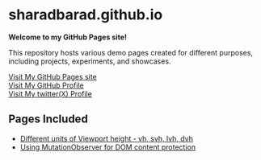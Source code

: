 # sharadbarad.github.io

**Welcome to my GitHub Pages site!**

This repository hosts various demo pages created for different purposes, including projects, experiments, and showcases. 

[Visit My GitHub Pages site](https://sharadbarad.github.io) <br>
[Visit My GitHub Profile](https://github.com/sharadbarad)    <br>
[Visit My twitter(X) Profile](https://x.com/sharad_barad)    <br>

## Pages Included
- [Different units of Viewport height - vh, svh, lvh, dvh](https://sharadbarad.github.io/vh-svh-lvh-dvh.html)
- [Using MutationObserver for DOM content protection](https://sharadbarad.github.io/vh-svh-lvh-dvh.html) 
